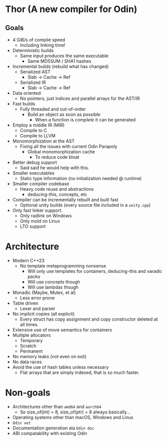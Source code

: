 # Thor (A new compiler for Odin)
## Goals
* 4 GiB/s of compile speed
  * Including linking time!
* Deterministic builds
  * Same input produces the same executable
    * Same MD5SUM / SHA1 hashes
* Incremental builds (rebuild what has changed)
  * Serialized AST 
    * Slab -> Cache -> Ref
  * Serialized IR
    * Slab -> Cache -> Ref
* Data oriented
  * No pointers, just indices and parallel arrays for the AST/IR
* Fast builds
  * Fully threaded and out-of-order
    * Build an object as soon as possible
      * When a function is _complete_ it can be generated
* Employ a middle IR (MIR)
  * Compile to C
  * Compile to LLVM
* Monomorphization at the AST
  * Fixing all the issues with current Odin Parapoly
    * Global monomorphization cache
      * To reduce code bloat
* Better debug support
  * Said said he would help with this.
* Smaller executables
  * Static type information (no initialization needed @ runtime)
* Smaller compiler codebase
  * Heavy code reuse and abstractions
    * deducing-this, concepts, etc
* Compiler can be incrementally rebuilt and built fast
  * Optional unity builds (every source file included in a `unity.cpp`)
* Only fast linker support.
  * Only radlink on Windows
  * Only mold on Linux
  * LTO support

# Architecture
* Modern C++23
  * No template metaprogramming nonsense
    * Will only use templates for containers, deducing-this and varadic packs
    * Will use concepts though
    * Will use lambdas though
* Monadic (Maybe, Mutex, et al)
  * Less error prone
* Table driven
  * Lexer and parser
* No implicit copies (all explicit)
  * Every struct has copy assignment and copy constructor deleted at all times.
* Extensive use of move semantics for containers
* Multiple allocators
  * Temporary
  * Scratch
  * Permanent
* No memory leaks (not even on exit)
* No data races
* Avoid the use of hash tables unless necessary
  * Flat arrays that are simply indexed, that is so much faster.


# Non-goals
* Architectures other than `amd64` and `aarch64`
  * So size_of(int) = 8, size_of(ptr) = 8 always basically...
* Operating systems other than macOS, Windows and Linux
* `Odin vet`
* Documentation generation ala `Odin doc`
* ABI compatability with existing Odin